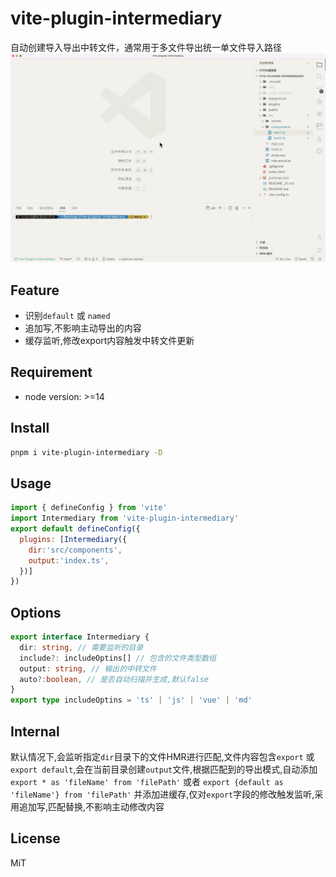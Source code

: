 # vite-plugin-intermediary
自动创建导入导出中转文件，通常用于多文件导出统一单文件导入路径
![img](public/demo.gif)


## Feature

- 识别`default` 或 `named`
- 追加写,不影响主动导出的内容
- 缓存监听,修改export内容触发中转文件更新

## Requirement

- node version: >=14


## Install

``` zsh
pnpm i vite-plugin-intermediary -D
```


## Usage


``` js
import { defineConfig } from 'vite'
import Intermediary from 'vite-plugin-intermediary'
export default defineConfig({
  plugins: [Intermediary({
    dir:'src/components',
    output:'index.ts',
  })]
})
```

## Options


``` ts
export interface Intermediary {
  dir: string, // 需要监听的目录
  include?: includeOptins[] // 包含的文件类型数组
  output: string, // 输出的中转文件
  auto?:boolean, // 是否自动扫描并生成,默认false
}
export type includeOptins = 'ts' | 'js' | 'vue' | 'md'

```

## Internal
默认情况下,会监听指定`dir`目录下的文件HMR进行匹配,文件内容包含`export` 或`export default`,会在当前目录创建`output`文件,根据匹配到的导出模式,自动添加`export * as 'fileName' from 'filePath'` 或者 `export {default as 'fileName'} from 'filePath'` 并添加进缓存,仅对`export`字段的修改触发监听,采用追加写,匹配替换,不影响主动修改内容

## License
MiT
